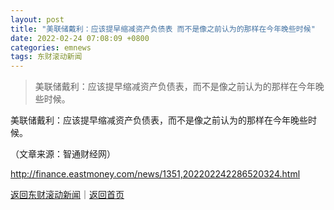 ```yaml
---
layout: post
title: "美联储戴利：应该提早缩减资产负债表 而不是像之前认为的那样在今年晚些时候"
date: 2022-02-24 07:08:09 +0800
categories: emnews
tags: 东财滚动新闻
---
```

> 美联储戴利：应该提早缩减资产负债表，而不是像之前认为的那样在今年晚些时候。

<p>美联储戴利：应该提早缩减资产负债表，而不是像之前认为的那样在今年晚些时候。</p><p class="em_media">（文章来源：智通财经网）</p>

<http://finance.eastmoney.com/news/1351,202202242286520324.html>

[返回东财滚动新闻](//finews.withounder.com/emnews/)｜[返回首页](//finews.withounder.com/)